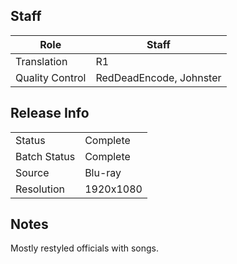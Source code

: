 ## Staff

| Role              | Staff                               |
|-------------------|-------------------------------------|
| Translation       | R1                                  |
| Quality Control   | RedDeadEncode, Johnster             |


## Release Info

|              |              |
|--------------|--------------|
| Status       | Complete     |
| Batch Status | Complete     |
| Source       | Blu-ray      |
| Resolution   | 1920x1080    |

## Notes

Mostly restyled officials with songs.
